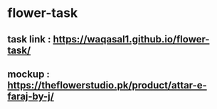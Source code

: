# flower-task
## task link : https://waqasal1.github.io/flower-task/
## mockup : https://theflowerstudio.pk/product/attar-e-faraj-by-j/
